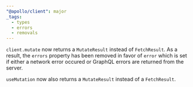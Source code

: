 ```yaml
---
"@apollo/client": major
_tags:
  - types
  - errors
  - removals
---
```


`client.mutate` now returns a `MutateResult` instead of `FetchResult`. As a result, the `errors` property has been removed in favor of `error` which is set if either a network error occured or GraphQL errors are returned from the server.

`useMutation` now also returns a `MutateResult` instead of a `FetchResult`.
